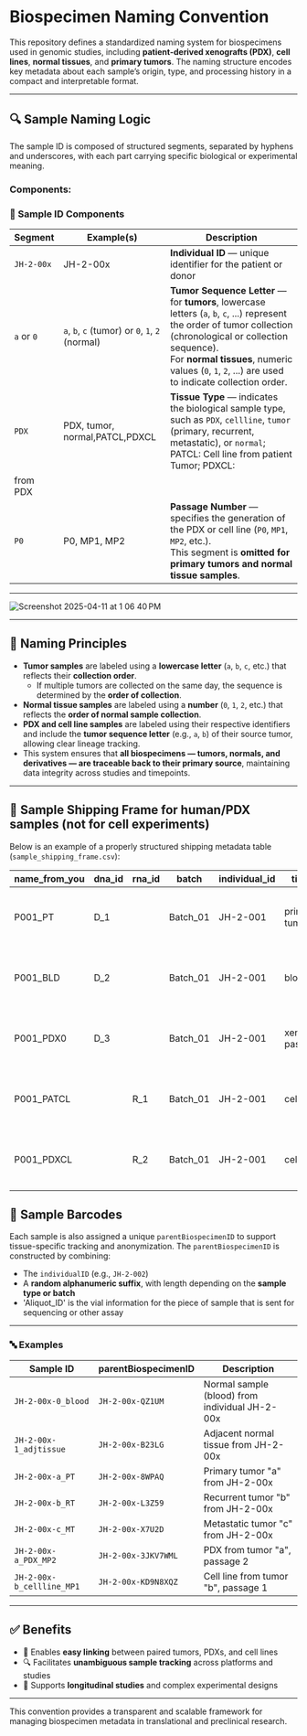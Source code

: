 # Biospecimen Naming Convention

This repository defines a standardized naming system for biospecimens used in genomic studies, including **patient-derived xenografts (PDX)**, **cell lines**, **normal tissues**, and **primary tumors**. The naming structure encodes key metadata about each sample’s origin, type, and processing history in a compact and interpretable format.

---

## 🔍 Sample Naming Logic

The sample ID is composed of structured segments, separated by hyphens and underscores, with each part carrying specific biological or experimental meaning.


### Components:

### 📘 Sample ID Components

| Segment            | Example(s)                            | Description |
|--------------------|----------------------------------------|-------------|
| `JH-2-00x`         | JH-2-00x                               | **Individual ID** — unique identifier for the patient or donor |
| `a` or `0`         | `a`, `b`, `c` (tumor) or `0`, `1`, `2` (normal) | **Tumor Sequence Letter** — for **tumors**, lowercase letters (`a`, `b`, `c`, ...) represent the order of tumor collection (chronological or collection sequence).<br>For **normal tissues**, numeric values (`0`, `1`, `2`, ...) are used to indicate collection order. |
| `PDX`              | PDX, tumor, normal,PATCL,PDXCL         | **Tissue Type** — indicates the biological sample type, such as `PDX`, `cellline`, `tumor` (primary, recurrent, metastatic), or `normal`; PATCL: Cell line from patient Tumor; PDXCL: 
from PDX|
| `P0`               | P0, MP1, MP2                           | **Passage Number** — specifies the generation of the PDX or cell line (`P0`, `MP1`, `MP2`, etc.).<br>This segment is **omitted for primary tumors and normal tissue samples**. |


---

 
![Screenshot 2025-04-11 at 1 06 40 PM](https://github.com/user-attachments/assets/41d66505-61ae-4d23-ba2e-66801aca1b88)



---


## 🧬 Naming Principles


- **Tumor samples** are labeled using a **lowercase letter** (`a`, `b`, `c`, etc.) that reflects their **collection order**.
  - If multiple tumors are collected on the same day, the sequence is determined by the **order of collection**.
- **Normal tissue samples** are labeled using a **number** (`0`, `1`, `2`, etc.) that reflects the **order of normal sample collection**.
- **PDX and cell line samples** are labeled using their respective identifiers and include the **tumor sequence letter** (e.g., `a`, `b`) of their source tumor, allowing clear lineage tracking.
- This system ensures that **all biospecimens — tumors, normals, and derivatives — are traceable back to their primary source**, maintaining data integrity across studies and timepoints.


---


## 🧬 Sample Shipping Frame for human/PDX samples (not for cell experiments)

Below is an example of a properly structured shipping metadata table (`sample_shipping_frame.csv`):

| name_from_you | dna_id | rna_id | batch    | individual_id | tissue             | passage | tumor_type                                | parentBiospecimenID_WUSTL | tumor_location | sex  | age_months |
|---------------|--------|--------|----------|----------------|---------------------|---------|---------------------------------------------|----------------------------|----------------|------|-------------|
| P001_PT       | D_1    |        | Batch_01 | JH-2-001       | primary tumor        |         | Malignant Peripheral Nerve Sheath Tumor     | JH-2-001-a_PT              | flank          | male | 120         |
| P001_BLD      | D_2    |        | Batch_01 | JH-2-001       | blood                |         | Malignant Peripheral Nerve Sheath Tumor     | JH-2-001-0_normal          | flank          | male | 120         |
| P001_PDX0     | D_3    |        | Batch_01 | JH-2-001       | xenograft passage    | MP0     | Malignant Peripheral Nerve Sheath Tumor     | JH-2-001-a_PDX_MP0         | flank          | male | 120         |
| P001_PATCL    |        | R_1    | Batch_01 | JH-2-001       | cell line            | MP0     | Malignant Peripheral Nerve Sheath Tumor     | JH-2-001-b_PATCL_MP0       | flank          | male | 120         |
| P001_PDXCL    |        | R_2    | Batch_01 | JH-2-001       | cell line            | MP1     | Malignant Peripheral Nerve Sheath Tumor     | JH-2-001-a_PDXCL_MP1       | flank          | male | 120         |


## 🧾 Sample Barcodes

Each sample is also assigned a unique `parentBiospecimenID` to support tissue-specific tracking and anonymization. The `parentBiospecimenID` is constructed by combining:

- The `individualID` (e.g., `JH-2-002`)
- A **random alphanumeric suffix**, with length depending on the **sample type or batch**
- 'Aliquot_ID' is the vial information for the piece of sample that is sent for sequencing or other assay
---

### 🔤 Examples

| Sample ID                     | parentBiospecimenID           | Description                                  |
|------------------------------|--------------------------|----------------------------------------------|
| `JH-2-00x-0_blood`           | `JH-2-00x-QZ1UM`          | Normal sample (blood) from individual JH-2-00x |
| `JH-2-00x-1_adjtissue`       | `JH-2-00x-B23LG`          | Adjacent normal tissue from JH-2-00x         |
| `JH-2-00x-a_PT`              | `JH-2-00x-8WPAQ`          | Primary tumor "a" from JH-2-00x              |
| `JH-2-00x-b_RT`              | `JH-2-00x-L3Z59`          | Recurrent tumor "b" from JH-2-00x            |
| `JH-2-00x-c_MT`              | `JH-2-00x-X7U2D`          | Metastatic tumor "c" from JH-2-00x           |
| `JH-2-00x-a_PDX_MP2`         | `JH-2-00x-3JKV7WML`       | PDX from tumor "a", passage 2                |
| `JH-2-00x-b_cellline_MP1`    | `JH-2-00x-KD9N8XQZ`       | Cell line from tumor "b", passage 1          |

---



## ✅ Benefits

- 🔗 Enables **easy linking** between paired tumors, PDXs, and cell lines  
- 🔍 Facilitates **unambiguous sample tracking** across platforms and studies  
- 🧪 Supports **longitudinal studies** and complex experimental designs

---

This convention provides a transparent and scalable framework for managing biospecimen metadata in translational and preclinical research.


